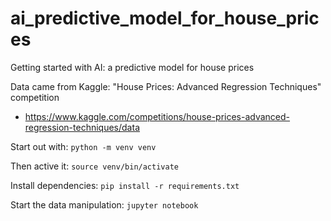 # ai_predictive_model_for_house_prices
Getting started with AI: a predictive model for house prices

Data came from Kaggle: "House Prices: Advanced Regression Techniques" competition
  - https://www.kaggle.com/competitions/house-prices-advanced-regression-techniques/data

Start out with:
`python -m venv venv`

Then active it:
`source venv/bin/activate`

Install dependencies:
`pip install -r requirements.txt`

Start the data manipulation:
`jupyter notebook`

